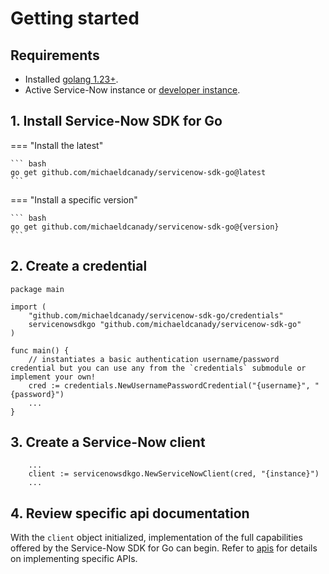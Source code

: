 # Getting started

## Requirements

- Installed [golang 1.23+](https://go.dev/doc/install).
- Active Service-Now instance or [developer instance](https://developer.servicenow.com/dev.do).

<!-- vale Microsoft.Headings = NO -->
## 1. Install Service-Now SDK for Go
<!-- vale Microsoft.Headings = YES -->

=== "Install the latest"

    ``` bash
    go get github.com/michaeldcanady/servicenow-sdk-go@latest
    ```
=== "Install a specific version"

    ``` bash
    go get github.com/michaeldcanady/servicenow-sdk-go@{version}
    ```

## 2. Create a credential

```golang
package main

import (
    "github.com/michaeldcanady/servicenow-sdk-go/credentials"
    servicenowsdkgo "github.com/michaeldcanady/servicenow-sdk-go"
)

func main() {
    // instantiates a basic authentication username/password credential but you can use any from the `credentials` submodule or implement your own!
    cred := credentials.NewUsernamePasswordCredential("{username}", "{password}")
    ...
}
```

## 3. Create a Service-Now client

```golang
    ...
    client := servicenowsdkgo.NewServiceNowClient(cred, "{instance}")
    ...
```

## 4. Review specific api documentation

With the `client` object initialized, implementation of the full capabilities offered by the Service-Now SDK for Go can begin. Refer to [apis](/apis/index.md) for details on implementing specific APIs.
